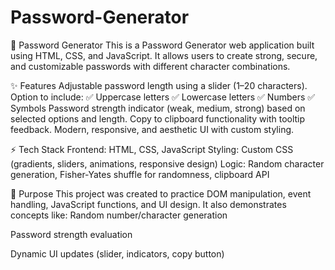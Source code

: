 # Password-Generator

🔐 Password Generator
This is a Password Generator web application built using HTML, CSS, and JavaScript.
It allows users to create strong, secure, and customizable passwords with different character combinations.

✨ Features
Adjustable password length using a slider (1–20 characters).
Option to include:
✅ Uppercase letters
✅ Lowercase letters
✅ Numbers
✅ Symbols
Password strength indicator (weak, medium, strong) based on selected options and length.
Copy to clipboard functionality with tooltip feedback.
Modern, responsive, and aesthetic UI with custom styling.

⚡ Tech Stack
Frontend: HTML, CSS, JavaScript
Styling: Custom CSS (gradients, sliders, animations, responsive design)
Logic: Random character generation, Fisher-Yates shuffle for randomness, clipboard API

🎯 Purpose
This project was created to practice DOM manipulation, event handling, JavaScript functions, and UI design.
It also demonstrates concepts like:
Random number/character generation

Password strength evaluation

Dynamic UI updates (slider, indicators, copy button)
